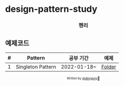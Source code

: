 # design-pattern-study

<!-- > Pursuing Perfection -->

<div align="center">

<h3> 헨리 </h3>
<!-- <p> 미세먼지 @집</p> -->

<!-- ![Start Date](https://img.shields.io/badge/Start%20Date-2022--01--18-23d16b.svg) -->

</div>

<!-- ## 목표

- React 에서 Design Pattern 활용법 이해하기
- JS 와 TS 예제코드 모두 만들어 보기
- 성실한 개발자 되기 -->


## 예제코드

| # | Pattern | 공부 기간 | 예제 |
| :--: | :-----: | :---------------: | :-------: |
| 1 | Singleton Pattern | 2022-01-18~ | [Folder](singleton) |


<div align="center">

<sub><sup>Written by <a href="https://github.com/devgony">@devgony</a></sup></sub><small>🍕</small>

</div>
